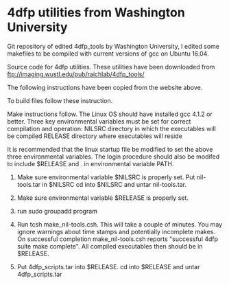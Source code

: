 # 4dfp utilities from Washington University
Git repository of edited 4dfp_tools by Washington University, I edited some makefiles to be compiled with current versions of gcc on Ubuntu 16.04.

Source code for 4dfp utilities.
These utilities have been downloaded from ftp://imaging.wustl.edu/pub/raichlab/4dfp_tools/

The following instructions have been copied from the website above.

To build files follow these instruction.

Make instructions follow.
The Linux OS should have installed gcc 4.1.2 or better.
Three key environmental variables must be set for correct compilation and operation:
NILSRC		directory in which the executables will be compiled
RELEASE		directory where executables will reside


It is recommended that the linux startup file be modified to set the
above three environmental variables. The login procedure should also be modifed
to include $RELEASE and . in environmental variable PATH.

1. Make sure environmental variable $NILSRC is properly set.
   Put nil-tools.tar in $NILSRC
   cd into $NILSRC and untar nil-tools.tar.

2. Make sure environmental variable $RELEASE is properly set.
3. run sudo groupadd program
4. Run tcsh make_nil-tools.csh. This will take a couple of minutes.
   You may ignore warnings about time stamps and potentially incomplete 
   makes. On successful completion make_nil-tools.csh reports
   "successful 4dfp suite make complete". All compiled executables
   then should be in $RELEASE.

3. Put 4dfp_scripts.tar into $RELEASE. cd into $RELEASE
   and untar 4dfp_scripts.tar
